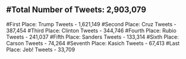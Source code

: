 #Total Number of Tweets: 2,903,079 
---
#First Place: Trump Tweets - 1,621,149
#Second Place: Cruz Tweets - 387,454
#Third Place: Clinton Tweets - 344,746
#Fourth Place: Rubio Tweets - 241,037
#Fifth Place: Sanders Tweets - 133,314
#Sixth Place: Carson Tweets - 74,264
#Seventh Place: Kasich Tweets - 67,413
#Last Place: Jeb! Tweets - 33,709
